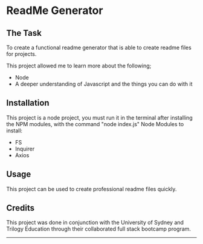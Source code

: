 # ReadMe Generator

## The Task

To create a functional readme generator that is able to create readme files for projects.

This project allowed me to learn more about the following;
- Node
- A deeper understanding of Javascript and the things you can do with it

## Installation

This project is a node project, you must run it in the terminal after installing the NPM modules, with the command "node index.js"
Node Modules to install:
* FS
* Inquirer
* Axios

## Usage

This project can be used to create professional readme files quickly.


## Credits

This project was done in conjunction with the University of Sydney and Trilogy Education through their collaborated full stack bootcamp program.

---